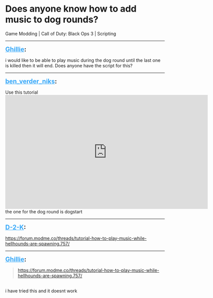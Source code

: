 # Does anyone know how to add music to dog rounds?
Game Modding | Call of Duty: Black Ops 3 | Scripting

---
<strong style="font-size: 1.4em;"><span style="text-decoration: underline;text-decoration-color: #34a7f9;"><span style="color:#34a7f9;">Ghillie</span></span>:</strong>

<p>i would like to be able to play music during the dog round until the last one is killed then it will end. Does anyone have the script for this?</p>

---
<strong style="font-size: 1.4em;"><span style="text-decoration: underline;text-decoration-color: #34a7f9;"><span style="color:#34a7f9;">ben_verder_niks</span></span>:</strong>

<p>Use this tutorial <iframe type="text/html" width="640" height="360" src="https://www.youtube.com/embed/orzsILSrakw" frameborder="0"></iframe> the one for the dog round is dogstart</p>

---
<strong style="font-size: 1.4em;"><span style="text-decoration: underline;text-decoration-color: #34a7f9;"><span style="color:#34a7f9;">D-2-K</span></span>:</strong>

<p><a href="https://forum.modme.co/threads/tutorial-how-to-play-music-while-hellhounds-are-spawning.757/">https://forum.modme.co/threads/tutorial-how-to-play-music-while-hellhounds-are-spawning.757/</a></p>

---
<strong style="font-size: 1.4em;"><span style="text-decoration: underline;text-decoration-color: #34a7f9;"><span style="color:#34a7f9;">Ghillie</span></span>:</strong>

<p><blockquote><a href="https://forum.modme.co/threads/tutorial-how-to-play-music-while-hellhounds-are-spawning.757/">https://forum.modme.co/threads/tutorial-how-to-play-music-while-hellhounds-are-spawning.757/</a><br /></blockquote><br />i have tried this and it doesnt work</p>
